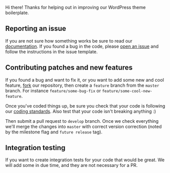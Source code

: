 Hi there! Thanks for helping out in improving our WordPress theme boilerplate.

## Reporting an issue

If you are not sure how something works be sure to read our [documentation](https://infinum.github.io/eightshift-docs/). If you found a bug in the code, please [open an issue](https://github.com/infinum/eightshift-frontend-libs/issues) and follow the instructions in the issue template.

## Contributing patches and new features

If you found a bug and want to fix it, or you want to add some new and cool feature, [fork](https://github.com/infinum/eightshift-frontend-libs) our repository, then create a `feature` branch from the `master` branch. For instance `feature/some-bug-fix` or `feature/some-cool-new-feature`.

Once you've coded things up, be sure you check that your code is following our [coding standards](https://github.com/infinum/eightshift-coding-standards). Also test that your code isn't breaking anything :)

Then submit a pull request to `develop` branch. Once we check everything we'll merge the changes into `master` with correct version correction (noted by the milestone flag and `future release` tag).

## Integration testing

If you want to create integration tests for your code that would be great. We will add some in due time, and they are not necessary for a PR.
